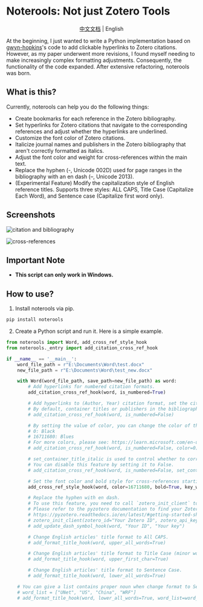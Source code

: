 # Noterools: Not just Zotero Tools

<p align="center"><a href="README.md">中文文档</a> | English</p>

At the beginning, I just wanted to write a Python implementation based on [gwyn-hopkins](https://forums.zotero.org/discussion/comment/418013/#Comment_418013)'s code to add clickable hyperlinks to Zotero citations. However, as my paper underwent more revisions, I found myself needing to make increasingly complex formatting adjustments. Consequently, the functionality of the code expanded. After extensive refactoring, noterools was born.

## What is this?

Currently, noterools can help you do the following things:

- Create bookmarks for each reference in the Zotero bibliography.
- Set hyperlinks for Zotero citations that navigate to the corresponding references and adjust whether the hyperlinks are underlined.
- Customize the font color of Zotero citations.
- Italicize journal names and publishers in the Zotero bibliography that aren't correctly formatted as italics.
- Adjust the font color and weight for cross-references within the main text.
- Replace the hyphen (-, Unicode 002D) used for page ranges in the bibliography with an en dash (–, Unicode 2013).
- (Experimental Feature) Modify the capitalization style of English reference titles. Supports three styles: ALL CAPS, Title Case (Capitalize Each Word), and Sentence case (Capitalize first word only).

## Screenshots

![citation and bibliography](./pics/noterools1.png)

![cross-references](./pics/noterools2.png)

## Important Note

- **This script can only work in Windows.**

## How to use?

1. Install noterools via pip.

```bash
pip install noterools
```

2. Create a Python script and run it. Here is a simple example.

```python
from noterools import Word, add_cross_ref_style_hook
from noterools._entry import add_citation_cross_ref_hook

if __name__ == '__main__':
    word_file_path = r"E:\Documents\Word\test.docx"
    new_file_path = r"E:\Documents\Word\test_new.docx"

    with Word(word_file_path, save_path=new_file_path) as word:
        # Add hyperlinks for numbered citation formats.
        add_citation_cross_ref_hook(word, is_numbered=True)

        # Add hyperlinks to (Author, Year) citation format, set the citation font color to blue.
        # By default, container titles or publishers in the bibliography that are not correctly italicized will be set to italics.
        # add_citation_cross_ref_hook(word, is_numbered=False)

        # By setting the value of color, you can change the color of the entire citation (excluding the parentheses).
        # 0: Black
        # 16711680: Blues
        # For more colors, please see: https://learn.microsoft.com/en-us/office/vba/api/word.wdcolor
        # add_citation_cross_ref_hook(word, is_numbered=False, color=0)

        # set_container_title_italic is used to control whether to correct names in the bibliography that are not properly italicized.
        # You can disable this feature by setting it to False.
        # add_citation_cross_ref_hook(word, is_numbered=False, set_container_title_italic=False)

        # Set the font color and bold style for cross-references starting with 'Figure' in the main contents.
        add_cross_ref_style_hook(word, color=16711680, bold=True, key_word=["Figure"])

        # Replace the hyphen with en dash.
        # To use this feature, you need to call `zotero_init_client` to initialize the client to communicate with Zotero.
        # Please refer to the pyzotero documentation to find your Zotero ID and apply for an API key.
        # https://pyzotero.readthedocs.io/en/latest/#getting-started-short-version
        # zotero_init_client(zotero_id="Your Zotero ID", zotero_api_key="Your Zotero API key")
        # add_update_dash_symbol_hook(word, "Your ID", "Your key")

        # Change English articles' title format to All CAPS.
        # add_format_title_hook(word, upper_all_words=True)

        # Change English articles' title format to Title Case (minor words will be changed too).
        # add_format_title_hook(word, upper_first_char=True)

        # Change English articles' title format to Sentence Case.
        # add_format_title_hook(word, lower_all_words=True)

    # You can give a list contains proper noun when change format to Sentence Case.
    # word_list = ["UNet", "US", "China", "WRF"]
    # add_format_title_hook(word, lower_all_words=True, word_list=word_list)
```
